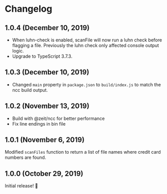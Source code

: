# Changelog

## 1.0.4 (December 10, 2019)

- When luhn-check is enabled, scanFile will now run a luhn check before flagging a file. Previously the luhn check only affected console output logic.
- Upgrade to TypeScript 3.7.3.

## 1.0.3 (December 10, 2019)

- Changed `main` property in `package.json` to `build/index.js` to match the ncc build output.

## 1.0.2 (November 13, 2019)

- Build with @zeit/ncc for better performance
- Fix line endings in bin file

## 1.0.1 (November 6, 2019)

Modified `scanFiles` function to return a list of file names where credit card numbers are found.

## 1.0.0 (October 29, 2019)

Initial release! :tada:
